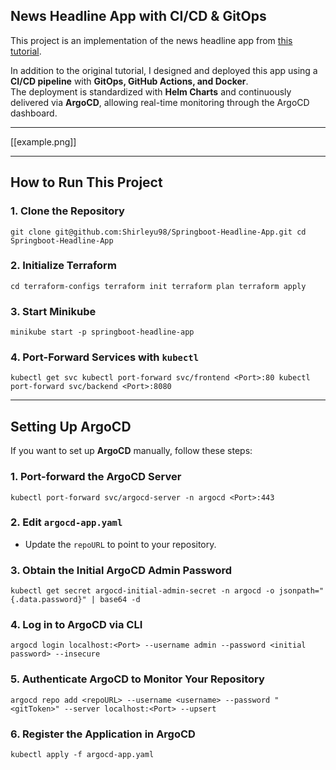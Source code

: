 ## News Headline App with CI/CD & GitOps

This project is an implementation of the news headline app from [this tutorial](https://www.bilibili.com/video/BV1AP411s7D7/?p=29&vd_source=4b6f260d8f4a2ff2fa4c78872b019102).

In addition to the original tutorial, I designed and deployed this app using a **CI/CD pipeline** with **GitOps, GitHub Actions, and Docker**.  
The deployment is standardized with **Helm Charts** and continuously delivered via **ArgoCD**, allowing real-time monitoring through the ArgoCD dashboard.

---

[[example.png]]

---

## How to Run This Project

### 1. Clone the Repository

`git clone git@github.com:Shirleyu98/Springboot-Headline-App.git cd Springboot-Headline-App`

### 2. Initialize Terraform

`cd terraform-configs terraform init terraform plan terraform apply`

### 3. Start Minikube

`minikube start -p springboot-headline-app`

### 4. Port-Forward Services with `kubectl`

`kubectl get svc kubectl port-forward svc/frontend <Port>:80 kubectl port-forward svc/backend <Port>:8080`

---

## Setting Up ArgoCD

If you want to set up **ArgoCD** manually, follow these steps:

### 1. Port-forward the ArgoCD Server

`kubectl port-forward svc/argocd-server -n argocd <Port>:443`

### 2. Edit `argocd-app.yaml`

- Update the `repoURL` to point to your repository.

### 3. Obtain the Initial ArgoCD Admin Password

`kubectl get secret argocd-initial-admin-secret -n argocd -o jsonpath="{.data.password}" | base64 -d`

### 4. Log in to ArgoCD via CLI

`argocd login localhost:<Port> --username admin --password <initial password> --insecure`

### 5. Authenticate ArgoCD to Monitor Your Repository


`argocd repo add <repoURL> --username <username> --password "<gitToken>" --server localhost:<Port> --upsert`

### 6. Register the Application in ArgoCD

`kubectl apply -f argocd-app.yaml`
